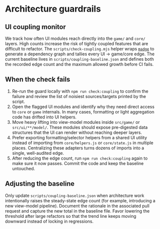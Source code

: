# Architecture guardrails

## UI coupling monitor
We track how often UI modules reach directly into the `game/` and `core/` layers. High counts
increase the risk of tightly coupled features that are difficult to refactor. The `scripts/check-coupling.mjs`
helper wraps [`madge`](https://github.com/pahen/madge) to generate a dependency graph and tallies every
UI → game/core edge. The current baseline lives in `scripts/coupling-baseline.json` and defines both the
recorded edge count and the maximum allowed growth before CI fails.

## When the check fails
1. Re-run the guard locally with `npm run check:coupling` to confirm the failure and review the list of
   noisiest sources/targets printed by the script.
2. Open the flagged UI modules and identify why they need direct access to `core` or `game` internals.
   In many cases, formatting or light aggregation code has drifted into UI helpers.
3. Move heavy lifting into view-model modules inside `src/game/` or `src/ui/**/model/`. These modules
   should expose pre-digested data structures that the UI can render without reaching deeper layers.
4. Prefer exporting formatting/selector helpers from a shared UI utility instead of importing from
   `core/helpers.js` or `core/state.js` in multiple places. Centralizing these adapters turns dozens of
   imports into a single, well-audited edge.
5. After reducing the edge count, run `npm run check:coupling` again to make sure it now passes. Commit
   the code and keep the baseline untouched.

## Adjusting the baseline
Only update `scripts/coupling-baseline.json` when architecture work intentionally raises the steady-state
edge count (for example, introducing a new view-model pipeline). Document the rationale in the associated
pull request and capture the new total in the baseline file. Favor lowering the threshold after large
refactors so that the trend line keeps moving downward instead of locking in regressions.
